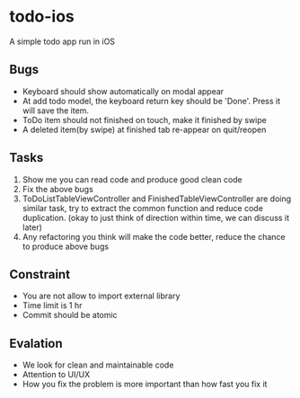 # todo-ios
A simple todo app run in iOS

## Bugs

- Keyboard should show automatically on modal appear
- At add todo model, the keyboard return key should be 'Done'. Press it will 
  save the item.
- ToDo item should not finished on touch, make it finished by swipe
- A deleted item(by swipe) at finished tab re-appear on quit/reopen

## Tasks

1. Show me you can read code and produce good clean code
1. Fix the above bugs
1. ToDoListTableViewController and FinishedTableViewController are doing similar
   task, try to extract the common function and reduce code duplication. (okay
   to just think of direction within time, we can discuss it later)
1. Any refactoring you think will make the code better,
   reduce the chance to produce above bugs

## Constraint

- You are not allow to import external library
- Time limit is 1 hr
- Commit should be atomic

## Evalation

- We look for clean and maintainable code
- Attention to UI/UX
- How you fix the problem is more important than how fast you fix it

